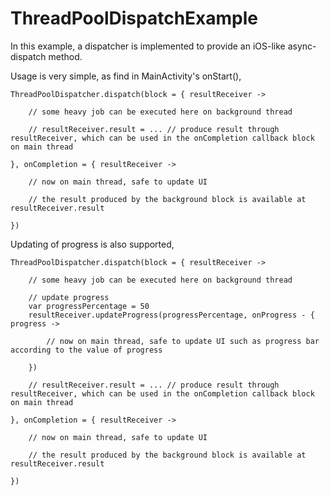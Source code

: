 # ThreadPoolDispatchExample
In this example, a dispatcher is implemented to provide an iOS-like async-dispatch method.

Usage is very simple, as find in MainActivity's onStart(),

    ThreadPoolDispatcher.dispatch(block = { resultReceiver ->
    
        // some heavy job can be executed here on background thread
    
        // resultReceiver.result = ... // produce result through resultReceiver, which can be used in the onCompletion callback block on main thread
    
    }, onCompletion = { resultReceiver ->
    
        // now on main thread, safe to update UI
    
        // the result produced by the background block is available at resultReceiver.result
    
    })

Updating of progress is also supported,

    ThreadPoolDispatcher.dispatch(block = { resultReceiver ->
    
        // some heavy job can be executed here on background thread
    
        // update progress
        var progressPercentage = 50
        resultReceiver.updateProgress(progressPercentage, onProgress - { progress ->
    
            // now on main thread, safe to update UI such as progress bar according to the value of progress
    
        })
    
        // resultReceiver.result = ... // produce result through resultReceiver, which can be used in the onCompletion callback block on main thread
    
    }, onCompletion = { resultReceiver ->
    
        // now on main thread, safe to update UI
    
        // the result produced by the background block is available at resultReceiver.result
    
    })

